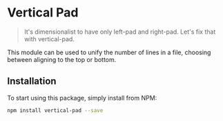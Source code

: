 # Vertical Pad

> It's dimensionalist to have only left-pad and right-pad. Let's fix that with vertical-pad.

This module can be used to unify the number of lines in a file, choosing between aligning to the top or bottom.

## Installation

To start using this package, simply install from NPM:

```bash
npm install vertical-pad --save
```